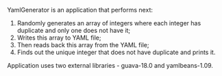 YamlGenerator is an application that performs next:

1) Randomly generates an array of integers where each integer has duplicate and only one does not have it;
2) Writes this array to YAML file;
3) Then reads back this array from the YAML file;
4) Finds out the unique integer that does not have duplicate and prints it.

Application uses two external libraries - guava-18.0 and yamlbeans-1.09.
